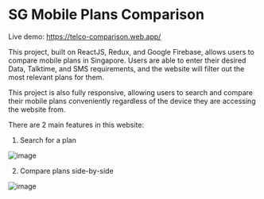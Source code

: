 # SG Mobile Plans Comparison

Live demo: https://telco-comparison.web.app/

This project, built on ReactJS, Redux, and Google Firebase, allows users to compare mobile plans in Singapore. Users are able to enter their desired Data, Talktime, and SMS requirements, and the website will filter out the most relevant plans for them.

This project is also fully responsive, allowing users to search and compare their mobile plans conveniently regardless of the device they are accessing the website from.

There are 2 main features in this website:

1. Search for a plan

![image](https://user-images.githubusercontent.com/8297863/184591038-a7b24a0f-f011-4750-9151-0bdd71eb4737.png)

2. Compare plans side-by-side

![image](https://user-images.githubusercontent.com/8297863/184591245-e8c2df4b-cdd7-4d6d-bb5d-bfcddb985c82.png)
